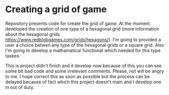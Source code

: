 # Creating a grid of game

Repository presents code for create the grid of game. At the moment developed the creation of one type of a hexagonal grid (more information about the hexagonal grids https://www.redblobgames.com/grids/hexagons/). 
I'm going to provided a user a choice betwen any type of the hexagonal grids or a square grid. Also I'm going to develop a mathamatical functional which needed for this type taskes.

This is project didn't finish and it develop now because of this you can see some bit bad code and some irrelevant comments. Please, not will be angry to me. I hope correct this as soon as possible but the process can be delayed because of fact which this project doesn't main and I develop one in out of duty.
